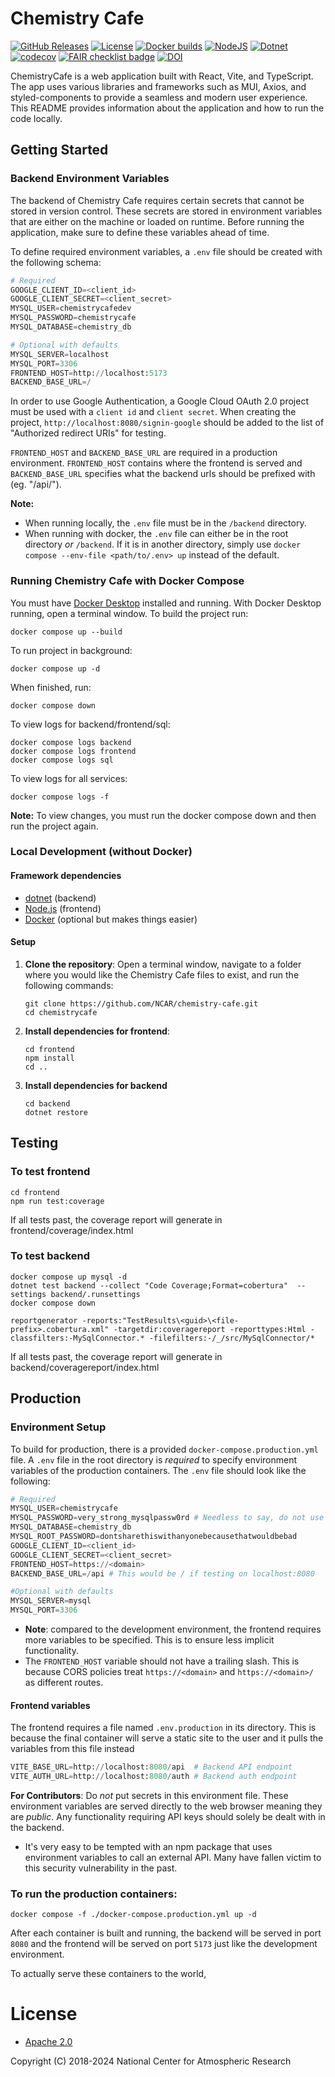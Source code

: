 Chemistry Cafe
==============

[![GitHub Releases](https://img.shields.io/github/release/NCAR/chemistry-cafe.svg)](https://github.com/NCAR/chemistry-cafe/releases)
[![License](https://img.shields.io/github/license/NCAR/chemistry-cafe.svg)](https://github.com/NCAR/chemistry-cafe/blob/master/LICENSE)
[![Docker builds](https://github.com/NCAR/chemistry-cafe/actions/workflows/docker_image.yml/badge.svg)](https://github.com/NCAR/chemistry-cafe/actions/workflows/docker_image.yml)
[![NodeJS](https://github.com/NCAR/chemistry-cafe/actions/workflows/npm_build_test.yml/badge.svg)](https://github.com/NCAR/chemistry-cafe/actions/workflows/npm_build_test.yml)
[![Dotnet](https://github.com/NCAR/chemistry-cafe/actions/workflows/dotnet.yml/badge.svg)](https://github.com/NCAR/chemistry-cafe/actions/workflows/dotnet.yml)
[![codecov](https://codecov.io/gh/NCAR/chemistry-cafe/branch/main/graph/badge.svg?token=ATGO4DKTMY)](https://codecov.io/gh/NCAR/chemistry-cafe)
[![FAIR checklist badge](https://fairsoftwarechecklist.net/badge.svg)](https://fairsoftwarechecklist.net/v0.2?f=31&a=32113&i=22322&r=123)
[![DOI](https://zenodo.org/badge/67521334.svg)](https://doi.org/10.5281/zenodo.14171726)


ChemistryCafe is a web application built with React, Vite, and TypeScript. The app uses various libraries and frameworks such as MUI, Axios, and styled-components to provide a seamless and modern user experience. This README provides information about the application and how to run the code locally.

## Getting Started

### Backend Environment Variables

The backend of Chemistry Cafe requires certain secrets that cannot be stored in version control. These secrets are stored in environment variables that are either on the machine or loaded on runtime. Before running the application, make sure to define these variables ahead of time.

To define required environment variables, a `.env` file should be created with the following schema:

```py
# Required
GOOGLE_CLIENT_ID=<client_id>
GOOGLE_CLIENT_SECRET=<client_secret>
MYSQL_USER=chemistrycafedev
MYSQL_PASSWORD=chemistrycafe
MYSQL_DATABASE=chemistry_db

# Optional with defaults
MYSQL_SERVER=localhost
MYSQL_PORT=3306
FRONTEND_HOST=http://localhost:5173
BACKEND_BASE_URL=/
```

In order to use Google Authentication, a Google Cloud OAuth 2.0 project must be used with a `client id` and `client secret`. When creating the project, `http://localhost:8080/signin-google` should be added to the list of "Authorized redirect URIs" for testing.

`FRONTEND_HOST` and `BACKEND_BASE_URL` are required in a production environment. `FRONTEND_HOST` contains where the frontend is served and `BACKEND_BASE_URL` specifies what the backend urls should be prefixed with (eg. "/api/").

**Note:**

- When running locally, the `.env` file must be in the `/backend` directory. 
- When running with docker, the `.env` file can either be in the root directory *or* `/backend`. If it is in another directory, simply use `docker compose --env-file <path/to/.env> up` instead of the default.  

### Running Chemistry Cafe with Docker Compose

You must have [Docker Desktop](https://www.docker.com/get-started) installed and running.
With Docker Desktop running, open a terminal window.
To build the project run:

```
docker compose up --build
```

To run project in background:

```
docker compose up -d
```

When finished, run:
```
docker compose down
```

To view logs for backend/frontend/sql:
```
docker compose logs backend
docker compose logs frontend 
docker compose logs sql 
```

To view logs for all services:
```
docker compose logs -f 
```

**Note:** To view changes, you must run the docker compose down and then run the project again.

### Local Development (without Docker)

#### Framework dependencies

- [dotnet](https://dotnet.microsoft.com/en-us/download) (backend)
- [Node.js](https://nodejs.org/en/download) (frontend)
- [Docker](https://www.docker.com/) (optional but makes things easier)

#### Setup
1. **Clone the repository**:
Open a terminal window, navigate to a folder where you would like the Chemistry Cafe files to exist,
and run the following commands:

    ```
    git clone https://github.com/NCAR/chemistry-cafe.git
    cd chemistrycafe
    ```
2. **Install dependencies for frontend**:
    ```shell
    cd frontend
    npm install
    cd ..
    ```
4. **Install dependencies for backend**
    ```
    cd backend
    dotnet restore
    ```

## Testing

### To test frontend
```
cd frontend
npm run test:coverage
```
If all tests past, the coverage report will generate in frontend/coverage/index.html

### To test backend

```
docker compose up mysql -d
dotnet test backend --collect "Code Coverage;Format=cobertura"  --settings backend/.runsettings
docker compose down
```

```
reportgenerator -reports:"TestResults\<guid>\<file-prefix>.cobertura.xml" -targetdir:coveragereport -reporttypes:Html -classfilters:-MySqlConnector.* -filefilters:-/_/src/MySqlConnector/*

```
If all tests past, the coverage report will generate in backend/coveragereport/index.html


## Production

### Environment Setup

To build for production, there is a provided `docker-compose.production.yml` file. A `.env` file in the root directory is *required* to specify environment variables of the production containers. The `.env` file should look like the following:

```py
# Required
MYSQL_USER=chemistrycafe
MYSQL_PASSWORD=very_strong_mysqlpassw0rd # Needless to say, do not use this as the actual password
MYSQL_DATABASE=chemistry_db
MYSQL_ROOT_PASSWORD=dontsharethiswithanyonebecausethatwouldbebad
GOOGLE_CLIENT_ID=<client_id>
GOOGLE_CLIENT_SECRET=<client_secret>
FRONTEND_HOST=https://<domain>
BACKEND_BASE_URL=/api # This would be / if testing on localhost:8080

#Optional with defaults
MYSQL_SERVER=mysql
MYSQL_PORT=3306
```

- **Note**: compared to the development environment, the frontend requires more variables to be specified. This is to ensure less implicit functionality.
- The `FRONTEND_HOST` variable should not have a trailing slash. This is because CORS policies treat `https://<domain>` and `https://<domain>/` as different routes.

#### Frontend variables

The frontend requires a file named `.env.production` in its directory. This is because the final container will serve a static site to the user and it pulls the variables from this file instead

```py
VITE_BASE_URL=http://localhost:8080/api  # Backend API endpoint
VITE_AUTH_URL=http://localhost:8080/auth # Backend auth endpoint
```

**For Contributors**: Do *not* put secrets in this environment file. These environment variables are served directly to the web browser meaning they are *public*. Any functionality requiring API keys should solely be dealt with in the backend.

- It's very easy to be tempted with an npm package that uses environment variables to call an external API. Many have fallen victim to this security vulnerability in the past.

### To run the production containers:

```
docker compose -f ./docker-compose.production.yml up -d
```

After each container is built and running, the backend will be served in port `8080` and the frontend will be served on port `5173` just like the development environment. 

To actually serve these containers to the world, 

# License
- [Apache 2.0](/LICENSE)

Copyright (C) 2018-2024 National Center for Atmospheric Research
